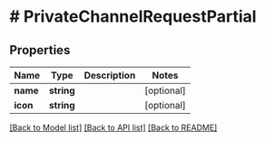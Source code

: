 # # PrivateChannelRequestPartial

## Properties

Name | Type | Description | Notes
------------ | ------------- | ------------- | -------------
**name** | **string** |  | [optional]
**icon** | **string** |  | [optional]

[[Back to Model list]](../../README.md#models) [[Back to API list]](../../README.md#endpoints) [[Back to README]](../../README.md)

